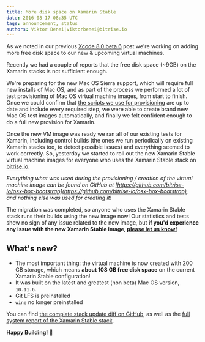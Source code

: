 ```yaml
---
title: More disk space on Xamarin Stable
date: 2016-08-17 08:35 UTC
tags: announcement, status
authors: Viktor Benei|viktorbenei@bitrise.io
---
```


As we noted in our previous [Xcode 8.0 beta 6](/2016/08/16/xcode-8-0-beta-6.html) post
we're working on adding more free disk space to our new & upcoming virtual machines.

Recently we had a couple of reports that the free disk space (~9GB) on the Xamarin stacks
is not sufficient enough.

We're preparing for the new Mac OS Sierra support, which will
require full new installs of Mac OS, and as part of the process we performed a lot of
test provisioning of Mac OS virtual machine images, from start to finish.
Once we could confirm that [the scripts we use for provisioning](https://github.com/bitrise-io/osx-box-bootstrap)
are up to date and include every required step, we were able to create
brand new Mac OS test images automatically, and finally we felt confident enough
to do a full new provision for Xamarin.

Once the new VM image was ready we ran all of our existing tests for Xamarin,
including control builds (the ones we run periodically on existing Xamarin stacks too,
to detect possible issues) and everything seemed to work correctly.
So, yesterday we started to roll out the new Xamarin Stable virtual machine images
for everyone who uses the Xamarin Stable stack on [bitrise.io](https://www.bitrise.io/).

_Everything what was used during the provisioning / creation of the virtual machine image
can be found on GitHub at [https://github.com/bitrise-io/osx-box-bootstrap](https://github.com/bitrise-io/osx-box-bootstrap),
and nothing else was used for creating it!_

The migration was completed, so anyone who uses the Xamarin Stable stack runs their
builds using the new image now! Our statistics and tests show no sign of any issue
related to the new image, but __if you'd experience any issue with the new Xamarin Stable
image, [please let us know!](https://www.bitrise.io/contact)__


## What's new?

- The most important thing: the virtual machine is now created with 200 GB storage,
  which means __about 108 GB free disk space__ on the current Xamarin Stable configuration!
- It was built on the latest and greatest (non beta) Mac OS version, `10.11.6`.
- Git LFS is preinstalled
- `wine` no longer preinstalled

You can find [the complate stack update diff on GitHub](https://github.com/bitrise-io/bitrise.io/commit/1756cab23bd934a9f329a2e374361dd4475cbf96),
as well as the [full system report of the Xamarin Stable stack](https://github.com/bitrise-io/bitrise.io/blob/master/system_reports/osx-xamarin-stable.log).

**Happy Building!** 🚀
